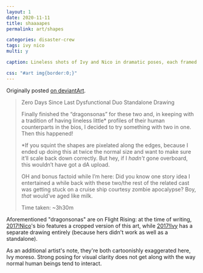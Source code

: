 ```yaml
---
layout: 1
date: 2020-11-11
title: shaaaapes
permalink: art/shapes

categories: disaster-crew
tags: ivy nico
multi: y

caption: Lineless shots of Ivy and Nico in dramatic poses, each framed by (and ignoring the boundaries of) their associated shapes and colors (Ivy in a cyan oval, Nico in a pinkish polygon). Ivy, furious, grabs Nico's arm; Nico is making a finger gun hand, rolling his eyes and sticking his tongue out in annoyance.

css: "#art img{border:0;}"
---
```

Originally posted [on deviantArt](https://www.deviantart.com/a-flyleaf/art/been-a-while-856812931).

> Zero Days Since Last Dysfunctional Duo Standalone Drawing
>
>  Finally finished the “dragonsonas” for these two and, in keeping with a tradition of having lineless little\* profiles of their human counterparts in the bios, I decided to try something with two in one. Then this happened!
>
> \*If you squint the shapes are pixelated along the edges, because I ended up doing this at twice the normal size and want to make sure it’ll scale back down correctly. But hey, if I *hadn't* gone overboard, this wouldn’t have got a dA upload.
>
> <em style="text-transform:uppercase;font-style:normal;">Oh</em> and bonus factoid while I’m here: Did you know one story idea I entertained a while back with these two/the rest of the related cast was getting stuck on a cruise ship courtesy zombie apocalypse? Boy, *that* would’ve aged like milk.
>
> Time taken: ~3h30m

Aforementioned "dragonsonas" are on Flight Rising: at the time of writing, [2017!Nico](https://www1.flightrising.com/dragon/51774952)'s bio features a cropped version of this art, while [2017!Ivy](https://www1.flightrising.com/dragon/64836488) has a separate drawing entirely (because hers didn't work as well as a standalone).

As an additional artist's note, they're both cartoonishly exaggerated here, Ivy moreso. Strong posing for visual clarity does not get along with the way normal human beings tend to interact.